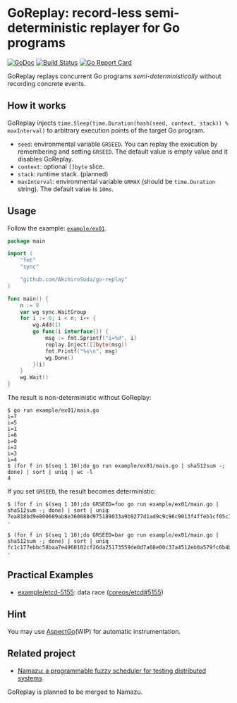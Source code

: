 # GoReplay: record-less semi-deterministic replayer for Go programs

[![GoDoc](https://godoc.org/github.com/AkihiroSuda/go-replay?status.svg)](https://godoc.org/github.com/AkihiroSuda/go-replay)
[![Build Status](https://travis-ci.org/AkihiroSuda/go-replay.svg?branch=master)](https://travis-ci.org/AkihiroSuda/go-replay)
[![Go Report Card](https://goreportcard.com/badge/github.com/AkihiroSuda/go-replay)](https://goreportcard.com/report/github.com/AkihiroSuda/go-replay)

GoReplay replays concurrent Go programs _semi-deterministically_ without recording concrete events.

## How it works
GoReplay injects `time.Sleep(time.Duration(hash(seed, context, stack)) % maxInterval)` to arbitrary execution points of the target Go program.

 * `seed`: environmental variable `GRSEED`. You can replay the execution by remembering and setting `GRSEED`. The default value is empty value and it disables GoReplay.
 * `context`: optional `[]byte` slice.
 * `stack`: runtime stack. (planned)
 * `maxInterval`: environmental variable `GRMAX` (should be `time.Duration` string). The default value is `10ms`.

## Usage

Follow the example: [`example/ex01`](example/ex01).

```go
package main

import (
	"fmt"
	"sync"

	"github.com/AkihiroSuda/go-replay"
)

func main() {
	n := 8
	var wg sync.WaitGroup
	for i := 0; i < n; i++ {
		wg.Add(1)
		go func(i interface{}) {
			msg := fmt.Sprintf("i=%d", i)
			replay.Inject([]byte(msg))
			fmt.Printf("%s\n", msg)
			wg.Done()
		}(i)
	}
	wg.Wait()
}
```

The result is non-deterministic without GoReplay:
```
$ go run example/ex01/main.go
i=7
i=5
i=1
i=6
i=0
i=2
i=3
i=4
$ (for f in $(seq 1 10);do go run example/ex01/main.go | sha512sum -; done) | sort | uniq | wc -l
4
```

If you set `GRSEED`, the result becomes deterministic:
```
$ (for f in $(seq 1 10);do GRSEED=foo go run example/ex01/main.go | sha512sum -; done) | sort | uniq
7ea818bd9e800609ab8e360688d975189033a9b9277d1ad9c9c96c9013f4ffeb1cf05c16ace9de737dcedaa68bc99162d611ac60b7169a43b4f9b17b1665f121  -

$ (for f in $(seq 1 10);do GRSEED=bar go run example/ex01/main.go | sha512sum -; done) | sort | uniq
fc1c177ebbc58baa7e4960102cf26da25173559de0d7a08e00c37a4512eb0a579fc6b4b70f2c708fe1166a1c0641e8839305d5fe7e26624cabbce2cb8274d963  -
```

## Practical Examples

 - [example/etcd-5155](example/etcd-5155): data race ([coreos/etcd#5155](https://github.com/coreos/etcd/issues/5155))

## Hint
You may use [AspectGo](https://github.com/AkihiroSuda/aspectgo)(WIP) for automatic instrumentation.

## Related project
 * [Namazu: a programmable fuzzy scheduler for testing distributed systems](https://github.com/osrg/namazu)

GoReplay is planned to be merged to Namazu.
